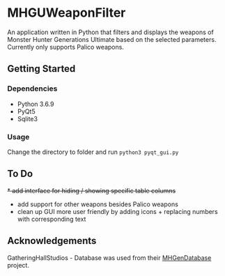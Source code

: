 # MHGUWeaponFilter
An application written in Python that filters and displays the weapons of Monster Hunter Generations Ultimate based on the selected parameters. Currently only supports Palico weapons.

## Getting Started

### Dependencies
* Python 3.6.9
* PyQt5
* Sqlite3 

### Usage
Change the directory to folder and run `python3 pyqt_gui.py`

## To Do
~~* add interface for hiding / showing specific table columns~~
* add support for other weapons besides Palico weapons 
* clean up GUI more user friendly by adding icons + replacing numbers with corresponding text 

## Acknowledgements
GatheringHallStudios - Database was used from their [MHGenDatabase](https://github.com/gatheringhallstudios/MHGenDatabase/) project. 